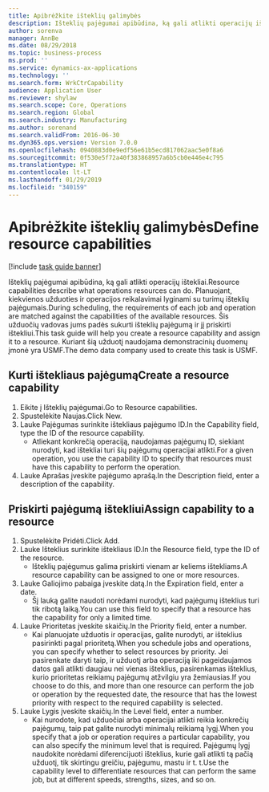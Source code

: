```yaml
---
title: Apibrėžkite išteklių galimybės
description: Išteklių pajėgumai apibūdina, ką gali atlikti operacijų ištekliai.
author: sorenva
manager: AnnBe
ms.date: 08/29/2018
ms.topic: business-process
ms.prod: ''
ms.service: dynamics-ax-applications
ms.technology: ''
ms.search.form: WrkCtrCapability
audience: Application User
ms.reviewer: shylaw
ms.search.scope: Core, Operations
ms.search.region: Global
ms.search.industry: Manufacturing
ms.author: sorenand
ms.search.validFrom: 2016-06-30
ms.dyn365.ops.version: Version 7.0.0
ms.openlocfilehash: 0940883d0e9edf56e61b5ecd817062aac5e0f8a6
ms.sourcegitcommit: 0f530e5f72a40f383868957a6b5cb0e446e4c795
ms.translationtype: HT
ms.contentlocale: lt-LT
ms.lasthandoff: 01/29/2019
ms.locfileid: "340159"
---
```

# <a name="define-resource-capabilities"></a><span data-ttu-id="68f38-103">Apibrėžkite išteklių galimybės</span><span class="sxs-lookup"><span data-stu-id="68f38-103">Define resource capabilities</span></span>

[!include [task guide banner](../../includes/task-guide-banner.md)]

<span data-ttu-id="68f38-104">Išteklių pajėgumai apibūdina, ką gali atlikti operacijų ištekliai.</span><span class="sxs-lookup"><span data-stu-id="68f38-104">Resource capabilities describe what operations resources can do.</span></span> <span data-ttu-id="68f38-105">Planuojant, kiekvienos užduoties ir operacijos reikalavimai lyginami su turimų išteklių pajėgumais.</span><span class="sxs-lookup"><span data-stu-id="68f38-105">During scheduling, the requirements of each job and operation are matched against the capabilities of the available resources.</span></span> <span data-ttu-id="68f38-106">Šis užduočių vadovas jums padės sukurti išteklių pajėgumą ir jį priskirti ištekliui.</span><span class="sxs-lookup"><span data-stu-id="68f38-106">This task guide will help you create a resource capability and assign it to a resource.</span></span> <span data-ttu-id="68f38-107">Kuriant šią užduotį naudojama demonstracinių duomenų įmonė yra USMF.</span><span class="sxs-lookup"><span data-stu-id="68f38-107">The demo data company used to create this task is USMF.</span></span>


## <a name="create-a-resource-capability"></a><span data-ttu-id="68f38-108">Kurti ištekliaus pajėgumą</span><span class="sxs-lookup"><span data-stu-id="68f38-108">Create a resource capability</span></span>
1. <span data-ttu-id="68f38-109">Eikite į Išteklių pajėgumai.</span><span class="sxs-lookup"><span data-stu-id="68f38-109">Go to Resource capabilities.</span></span>
2. <span data-ttu-id="68f38-110">Spustelėkite Naujas.</span><span class="sxs-lookup"><span data-stu-id="68f38-110">Click New.</span></span>
3. <span data-ttu-id="68f38-111">Lauke Pajėgumas surinkite ištekliaus pajėgumo ID.</span><span class="sxs-lookup"><span data-stu-id="68f38-111">In the Capability field, type the ID of the resource capability.</span></span>
    * <span data-ttu-id="68f38-112">Atliekant konkrečią operaciją, naudojamas pajėgumų ID, siekiant nurodyti, kad ištekliai turi šių pajėgumų operacijai atlikti.</span><span class="sxs-lookup"><span data-stu-id="68f38-112">For a given operation, you use the capability ID to specify that resources must have this capability to perform the operation.</span></span>  
4. <span data-ttu-id="68f38-113">Lauke Aprašas įveskite pajėgumo aprašą.</span><span class="sxs-lookup"><span data-stu-id="68f38-113">In the Description field, enter a description of the capability.</span></span>

## <a name="assign-capability-to-a-resource"></a><span data-ttu-id="68f38-114">Priskirti pajėgumą ištekliui</span><span class="sxs-lookup"><span data-stu-id="68f38-114">Assign capability to a resource</span></span>
1. <span data-ttu-id="68f38-115">Spustelėkite Pridėti.</span><span class="sxs-lookup"><span data-stu-id="68f38-115">Click Add.</span></span>
2. <span data-ttu-id="68f38-116">Lauke Išteklius surinkite ištekliaus ID.</span><span class="sxs-lookup"><span data-stu-id="68f38-116">In the Resource field, type the ID of the resource.</span></span>
    * <span data-ttu-id="68f38-117">Išteklių pajėgumus galima priskirti vienam ar keliems ištekliams.</span><span class="sxs-lookup"><span data-stu-id="68f38-117">A resource capability can be assigned to one or more resources.</span></span>  
3. <span data-ttu-id="68f38-118">Lauke Galiojimo pabaiga įveskite datą.</span><span class="sxs-lookup"><span data-stu-id="68f38-118">In the Expiration field, enter a date.</span></span>
    * <span data-ttu-id="68f38-119">Šį lauką galite naudoti norėdami nurodyti, kad pajėgumų išteklius turi tik ribotą laiką.</span><span class="sxs-lookup"><span data-stu-id="68f38-119">You can use this field to specify that a resource has the capability for only a limited time.</span></span>  
4. <span data-ttu-id="68f38-120">Lauke Prioritetas įveskite skaičių.</span><span class="sxs-lookup"><span data-stu-id="68f38-120">In the Priority field, enter a number.</span></span>
    * <span data-ttu-id="68f38-121">Kai planuojate užduotis ir operacijas, galite nurodyti, ar išteklius pasirinkti pagal prioritetą.</span><span class="sxs-lookup"><span data-stu-id="68f38-121">When you schedule jobs and operations, you can specify whether to select resources by priority.</span></span> <span data-ttu-id="68f38-122">Jei pasirenkate daryti taip, ir užduotį arba operaciją iki pageidaujamos datos gali atlikti daugiau nei vienas išteklius, pasirenkamas išteklius, kurio prioritetas reikiamų pajėgumų atžvilgiu yra žemiausias.</span><span class="sxs-lookup"><span data-stu-id="68f38-122">If you choose to do this, and more than one resource can perform the job or operation by the requested date, the resource that has the lowest priority with respect to the required capability is selected.</span></span>  
5. <span data-ttu-id="68f38-123">Lauke Lygis įveskite skaičių.</span><span class="sxs-lookup"><span data-stu-id="68f38-123">In the Level field, enter a number.</span></span>
    * <span data-ttu-id="68f38-124">Kai nurodote, kad užduočiai arba operacijai atlikti reikia konkrečių pajėgumų, taip pat galite nurodyti minimalų reikiamą lygį.</span><span class="sxs-lookup"><span data-stu-id="68f38-124">When you specify that a job or operation requires a particular capability, you can also specify the minimum level that is required.</span></span> <span data-ttu-id="68f38-125">Pajėgumų lygį naudokite norėdami diferencijuoti išteklius, kurie gali atlikti tą pačią užduotį, tik skirtingu greičiu, pajėgumu, mastu ir t. t.</span><span class="sxs-lookup"><span data-stu-id="68f38-125">Use the capability level to differentiate resources that can perform the same job, but at different speeds, strengths, sizes, and so on.</span></span>  

